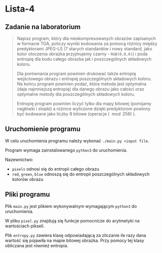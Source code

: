# Lista-4

## Zadanie na laboratorium

> Napisz program, który dla nieskompresowanych obrazów zapisanych w formacie TGA, policzy wyniki kodowania za pomocą różnicy między predyktorami JPEG-LS (7 starych standardów i nowy standard, jako kolor otoczenia obrazka przyjmujemy czarny - `RGB(0,0,0)`) i poda entropię dla kodu całego obrazka jak i poszczególnych składowych koloru.
>
> Dla porównania program powinien drukować także entropię wejściowego obrazu i entropię poszczególnych składowych koloru. Na końcu program powinien podać, która metoda jest optymalna (daje najmniejszą entropię) dla danego obrazu jako całości oraz optymalne metody dla poszczególnych składowych koloru.
>
> Entropię program powinien liczyć tylko dla mapy bitowej (pomijamy nagłówki i stopki) a różnice wyliczone dzięki predyktorom powinny być kodowane jako liczby 8 bitowe (operacje $(\mod 256)$ ).

## Uruchomienie programu

W celu uruchomienia programu należy wykonać `./main.py <input file`.

Program wymaga zainstalowanego `python3` do uruchomienia.

Nazewnictwo:
- `pixels` odnosi się do entropii całego obrazu
- `red`, `green`, `blue` odnoszą się do entropii poszczególnych składowych kolorów obrazu


## Pliki programu

Plik `main.py` jest plikiem wykonywalnym wymagającym `python3` do uruchomienia.

W pliku `pixel.py` znajdują się funkcje pomocnicze do arytmetyki na wartościach pikseli.

Plik `entropy.py` zawiera klasę odpowiadającą za zliczanie ile razy dana wartość się pojawiła na mapie bitowej obrazka. Przy pomocy tej klasy obliczana jest również entropia.

